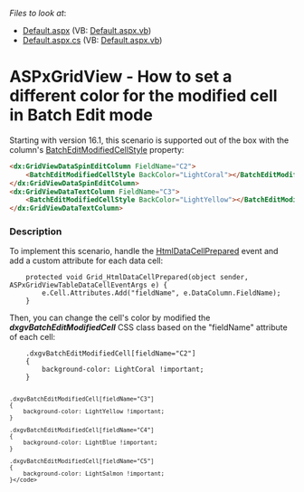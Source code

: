 <!-- default file list -->
*Files to look at*:

* [Default.aspx](./CS/WebSite/Default.aspx) (VB: [Default.aspx.vb](./VB/WebSite/Default.aspx.vb))
* [Default.aspx.cs](./CS/WebSite/Default.aspx.cs) (VB: [Default.aspx.vb](./VB/WebSite/Default.aspx.vb))
<!-- default file list end -->
# ASPxGridView - How to set a different color for the modified cell in Batch Edit mode


<p>Starting with version 16.1, this scenario is supported out of the box with the column's <a href="https://documentation.devexpress.com/#AspNet/DevExpressWebGridViewDataColumn_BatchEditModifiedCellStyletopic">BatchEditModifiedCellStyle</a> property:</p>


```aspx
<dx:GridViewDataSpinEditColumn FieldName="C2">
    <BatchEditModifiedCellStyle BackColor="LightCoral"></BatchEditModifiedCellStyle>
</dx:GridViewDataSpinEditColumn>
<dx:GridViewDataTextColumn FieldName="C3">
    <BatchEditModifiedCellStyle BackColor="LightYellow"></BatchEditModifiedCellStyle>
</dx:GridViewDataTextColumn>

```




<h3>Description</h3>

<p>To implement this scenario, handle the <a href="http://documentation.devexpress.com/#AspNet/DevExpressWebASPxGridViewASPxGridView_HtmlDataCellPreparedtopic"><u>HtmlDataCellPrepared</u></a> event and add a custom attribute for each data cell: &nbsp;&nbsp;</p>
<code lang="cs">    protected void Grid_HtmlDataCellPrepared(object sender, ASPxGridViewTableDataCellEventArgs e) {
        e.Cell.Attributes.Add("fieldName", e.DataColumn.FieldName);
    }</code>
<p>Then, you can change the cell's color by modified the <strong><em>dxgvBatchEditModifiedCell</em></strong> CSS class based on the "fieldName" attribute of each cell:</p>
<code lang="css">    .dxgvBatchEditModifiedCell[fieldName="C2"]
    {
        background-color: LightCoral !important;
    }
    
    .dxgvBatchEditModifiedCell[fieldName="C3"]
    {
        background-color: LightYellow !important;
    }
    
    .dxgvBatchEditModifiedCell[fieldName="C4"]
    {
        background-color: LightBlue !important;
    }
    
    .dxgvBatchEditModifiedCell[fieldName="C5"]
    {
        background-color: LightSalmon !important;
    }</code>

<br/>


